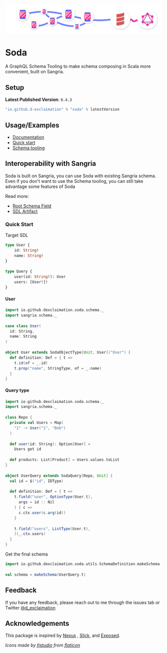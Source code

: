 <p align="center">
    <img style="margin-top: 1em" src="./banner.png"/>
</p>
<p align="center"> <h1>Soda</h1></p>


A GraphQL Schema Tooling to make schema composing in Scala more convenient, built on Sangria.

## Setup

**Latest Published Version**: `0.4.3`

```sbt
"io.github.d-exclaimation" % "soda" % latestVersion
```

## Usage/Examples

- [Documentation](https://soda-tools.netlify.app)
- [Quick start](https://soda-tools.netlify.app/docs/getting-started/setup)
- [Schema tooling](https://soda-tools.netlify.app/docs/guides/schema)

## Interoperability with Sangria

Soda is built on Sangria, you can use Soda with existing Sangria schema. Even if you don't want to use the Schema tooling, you can still take advantage some features of Soda 

Read more:

- [Root Schema Field](https://soda-tools.netlify.app/docs/features/using-sangria-schema)
- [SDL Artifact](https://soda-tools.netlify.app/docs/features/sdl-artifacts)

### Quick Start

Target SDL

```graphql
type User {
    id: String!
    name: String!
}

type Query {
    user(id: String!): User
    users: [User!]!
}
```

#### User

```scala
import io.github.dexclaimation.soda.schema._
import sangria.schema._

case class User(
  id: String,
  name: String
)

object User extends SodaObjectType[Unit, User]("User") {
  def definition: Def = { t =>
    t.id(of = _.id)
    t.prop("name", StringType, of = _.name)
  }
}
```

#### Query type

```scala
import io.github.dexclaimation.soda.schema._
import sangria.schema._

class Repo {
  private val Users = Map(
    "1" -> User("1", "Bob")
  )

  def user(id: String): Option[User] =
    Users get id

  def products: List[Product] = Users.values.toList
}

object UserQuery extends SodaQuery[Repo, Unit] {
  val id = $("id", IDType)

  def definition: Def = { t =>
    t.field("user", OptionType(User.t),
      args = id :: Nil
    ) { c =>
      c.ctx.user(c.arg(id))
    }

    t.field("users", ListType(User.t),
    )(_.ctx.users)
  }
}
```

Get the final schema

```scala
import io.github.dexclaimation.soda.utils.SchemaDefinition.makeSchema

val schema = makeSchema(UserQuery.t)
```

## Feedback

If you have any feedback, please reach out to me through the issues tab or Twitter [@d_exclaimation](https://twitter.com/d_exclaimation)

## Acknowledgements

This package is inspired by [Nexus](https://github.com/graphql-nexus/nexus)
, [Slick](https://scala-slick.org/), and [Exposed](https://github.com/JetBrains/Exposed).

<i>Icons made by <a href="" title="fjstudio">fjstudio</a> from <a href="https://www.flaticon.com/" title="Flaticon">
flaticon</a></i>

